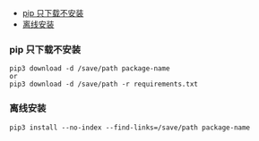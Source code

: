 - [pip 只下载不安装](#pip-只下载不安装)
- [离线安装](#离线安装)

### pip 只下载不安装
```
pip3 download -d /save/path package-name
or
pip3 download -d /save/path -r requirements.txt
```

### 离线安装
```
pip3 install --no-index --find-links=/save/path package-name
```